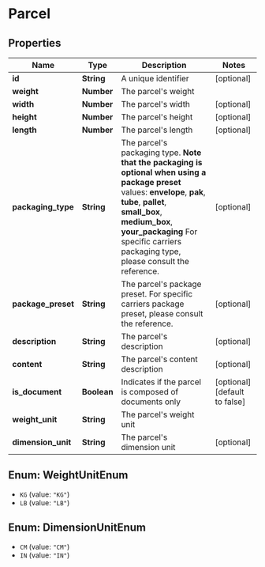 # Parcel

## Properties
Name | Type | Description | Notes
------------ | ------------- | ------------- | -------------
**id** | **String** | A unique identifier | [optional] 
**weight** | **Number** | The parcel&#x27;s weight | 
**width** | **Number** | The parcel&#x27;s width | [optional] 
**height** | **Number** | The parcel&#x27;s height | [optional] 
**length** | **Number** | The parcel&#x27;s length | [optional] 
**packaging_type** | **String** |  The parcel&#x27;s packaging type.  **Note that the packaging is optional when using a package preset**  values: **envelope**, **pak**, **tube**, **pallet**, **small_box**, **medium_box**, **your_packaging**  For specific carriers packaging type, please consult the reference.  | [optional] 
**package_preset** | **String** |  The parcel&#x27;s package preset.  For specific carriers package preset, please consult the reference.  | [optional] 
**description** | **String** | The parcel&#x27;s description | [optional] 
**content** | **String** | The parcel&#x27;s content description | [optional] 
**is_document** | **Boolean** | Indicates if the parcel is composed of documents only | [optional] [default to false]
**weight_unit** | **String** | The parcel&#x27;s weight unit | 
**dimension_unit** | **String** | The parcel&#x27;s dimension unit | [optional] 

<a name="WeightUnitEnum"></a>
## Enum: WeightUnitEnum

* `KG` (value: `"KG"`)
* `LB` (value: `"LB"`)


<a name="DimensionUnitEnum"></a>
## Enum: DimensionUnitEnum

* `CM` (value: `"CM"`)
* `IN` (value: `"IN"`)

